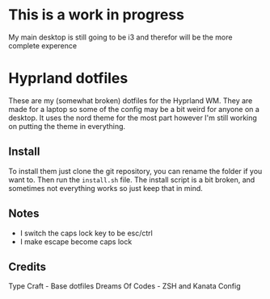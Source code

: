 # This is a work in progress
My main desktop is still going to be i3 and therefor will be the more complete experence

# Hyprland dotfiles

These are my (somewhat broken) dotfiles for the Hyprland WM. They are made for a laptop so some of the config may be a bit weird for anyone on a desktop. It uses the nord theme for the most part however I'm still working on putting the theme in everything.

## Install

To install them just clone the git repository, you can rename the folder if you want to. Then run the `install.sh` file. The install script is a bit broken, and sometimes not everything works so just keep that in mind.

## Notes
- I switch the caps lock key to be esc/ctrl
- I make escape become caps lock

## Credits

Type Craft - Base dotfiles
Dreams Of Codes - ZSH and Kanata Config
